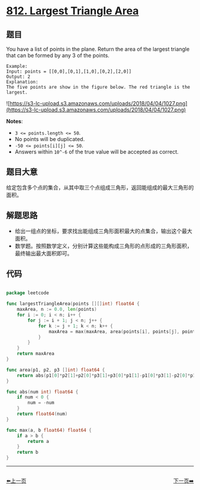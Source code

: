 # [812. Largest Triangle Area](https://leetcode.com/problems/largest-triangle-area/)


## 题目

You have a list of points in the plane. Return the area of the largest triangle that can be formed by any 3 of the points.

```
Example:
Input: points = [[0,0],[0,1],[1,0],[0,2],[2,0]]
Output: 2
Explanation: 
The five points are show in the figure below. The red triangle is the largest.
```

![https://s3-lc-upload.s3.amazonaws.com/uploads/2018/04/04/1027.png](https://s3-lc-upload.s3.amazonaws.com/uploads/2018/04/04/1027.png)

**Notes**:

- `3 <= points.length <= 50`.
- No points will be duplicated.
- `-50 <= points[i][j] <= 50`.
- Answers within `10^-6` of the true value will be accepted as correct.

## 题目大意

给定包含多个点的集合，从其中取三个点组成三角形，返回能组成的最大三角形的面积。

## 解题思路

- 给出一组点的坐标，要求找出能组成三角形面积最大的点集合，输出这个最大面积。
- 数学题。按照数学定义，分别计算这些能构成三角形的点形成的三角形面积，最终输出最大面积即可。

## 代码

```go

package leetcode

func largestTriangleArea(points [][]int) float64 {
	maxArea, n := 0.0, len(points)
	for i := 0; i < n; i++ {
		for j := i + 1; j < n; j++ {
			for k := j + 1; k < n; k++ {
				maxArea = max(maxArea, area(points[i], points[j], points[k]))
			}
		}
	}
	return maxArea
}

func area(p1, p2, p3 []int) float64 {
	return abs(p1[0]*p2[1]+p2[0]*p3[1]+p3[0]*p1[1]-p1[0]*p3[1]-p2[0]*p1[1]-p3[0]*p2[1]) / 2
}

func abs(num int) float64 {
	if num < 0 {
		num = -num
	}
	return float64(num)
}

func max(a, b float64) float64 {
	if a > b {
		return a
	}
	return b
}

```


----------------------------------------------
<div style="display: flex;justify-content: space-between;align-items: center;">
<p><a href="https://books.halfrost.com/leetcode/ChapterFour/0811.Subdomain-Visit-Count/">⬅️上一页</a></p>
<p><a href="https://books.halfrost.com/leetcode/ChapterFour/0815.Bus-Routes/">下一页➡️</a></p>
</div>
